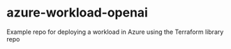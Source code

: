# azure-workload-openai
Example repo for deploying a workload in Azure using the Terraform library repo
